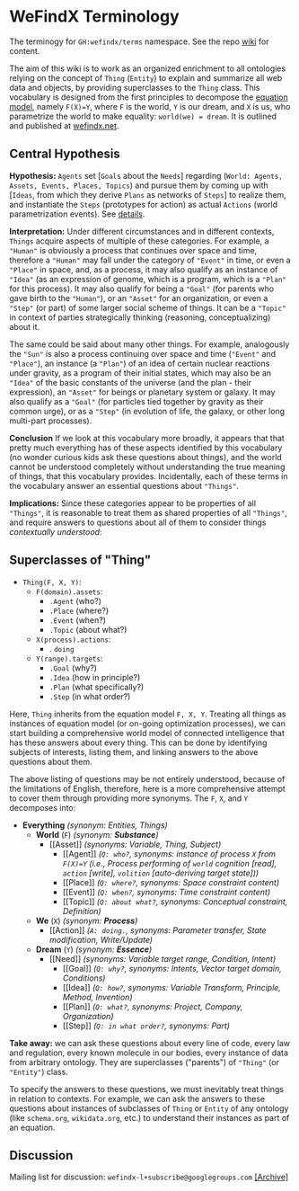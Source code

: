 # WeFindX Terminology

The terminogy for `GH:wefindx/terms` namespace. See the repo [wiki](../../wiki) for content.

The aim of this wiki is to work as an organized enrichment to all ontologies relying on the concept of `Thing` (`Entity`) to explain and summarize all web data and objects, by providing superclasses to the `Thing` class. This vocabulary is designed from the first principles to decompose the [equation model](https://www.youtube.com/watch?v=e3wpZ7yWUNg), namely `F(X)=Y`, where `F` is the world, `Y` is our dream, and `X` is us, who parametrize the world to make equality: `world(we) = dream`. It is outlined and published at [wefindx.net](https://wefindx.net).

## Central Hypothesis

**Hypothesis:** `Agents` set [`Goals` about the `Needs`] regarding (`World: Agents, Assets, Events, Places, Topics`) and pursue them by coming up with [`Ideas`, from which they derive `Plans` as networks of `Steps`] to realize them, and instantiate the `Steps` (prototypes for action) as actual `Actions` (world parametrization events). See [details](https://wefindx.net/rationale.html).

**Interpretation:** Under different circumstances and in different contexts, `Things` acquire aspects of multiple of these categories. For example, a `"Human"` is obviously a process that continues over space and time, therefore a `"Human"` may fall under the category of `"Event"` in time, or even a `"Place"` in space, and, as a process, it may also qualify as an instance of `"Idea"` (as an expression of genome, which is a program, which is a `"Plan"` for this process). It may also qualify for being a `"Goal"` (for parents who gave birth to the `"Human"`), or an `"Asset"` for an organization, or even a `"Step"` (or part) of some larger social scheme of things. It can be a `"Topic"` in context of parties strategically thinking (reasoning, conceptualizing) about it.

The same could be said about many other things. For example, analogously the `"Sun"` is also a process continuing over space and time (`"Event"` and `"Place"`), an instance (a `"Plan"`) of an idea of certain nuclear reactions under gravity, as a program of their initial states, which may also be an `"Idea"` of the basic constants of the universe (and the plan - their expression), an `"Asset"` for beings or planetary system or galaxy. It may also qualify as a `"Goal"` (for particles tied together by gravity as their common urge), or as a `"Step"` (in evolution of life, the galaxy, or other long multi-part processes).

**Conclusion** If we look at this vocabulary more broadly, it appears that that pretty much everything has of these aspects identified by this vocabulary (no wonder curious kids ask these questions about things), and the world cannot be understood completely without understanding the true meaning of things, that this vocabulary provides. Incidentally, each of these terms in the vocabulary answer an essential questions about `"Things"`.

**Implications:** Since these categories appear to be properties of all `"Things"`, it is reasonable to treat them as shared properties of all `"Things"`, and require answers to questions about all of them to consider things _contextually understood_:

## Superclasses of "Thing"

- `Thing(F, X, Y)`:
  - `F(domain).assets`:
    - `.Agent` (who?)
    - `.Place` (where?)
    - `.Event` (when?)
    - `.Topic` (about what?)
  - `X(process).actions`:
    - . `doing`
  - `Y(range).targets`:
    - `.Goal` (why?)
    - `.Idea` (how in principle?)
    - `.Plan` (what specifically?)
    - `.Step` (in what order?)

Here, `Thing` inherits from the equation model `F, X, Y`. Treating all things as instances of equation model (or on-going optimization processes), we can start building a comprehensive world model of connected intelligence that has these answers about every thing. This can be done by identifying subjects of interests, listing them, and linking answers to the above questions about them.

The above listing of questions may be not entirely understood, because of the limitations of English, therefore, here is a more comprehensive attempt to cover them through providing more synonyms. The `F`, `X`, and `Y` decomposes into:

- **Everything** _(synonym: Entities, Things)_
  - **World** (`F`) _(synonym: **Substance**)_
    - [[Asset]] _(synonyms: Variable, Thing, Subject)_
      - [[Agent]] _(`Q: who?`, synonyms: instance of process `X` from `F(X)=Y` (i.e., Process performing of `world` cognition [read], `action` [write], `volition` [auto-deriving target state]))_
      - [[Place]] _(`Q: where?`, synonyms: Space constraint content)_
      - [[Event]] _(`Q: when?`, synonyms: Time constraint content)_
      - [[Topic]] _(`Q: about what?`, synonyms: Conceptual constraint, Definition)_
  - **We** (`X`) _(synonym: **Process**)_
    - [[Action]] _(`A: doing.`, synonyms: Parameter transfer, State modification, Write/Update)_
  - **Dream** (`Y`) _(synonym: **Essence**)_
    - [[Need]] _(synonyms: Variable target range, Condition, Intent)_
      - [[Goal]] _(`Q: why?`, synonyms: Intents, Vector target domain, Conditions)_
      - [[Idea]] _(`Q: how?`, synonyms: Variable Transform, Principle, Method, Invention)_
      - [[Plan]] _(`Q: what?`, synonyms: Project, Company, Organization)_
      - [[Step]] _(`Q: in what order?`, synonyms: Part)_

**Take away:** we can ask these questions about every line of code, every law and regulation, every known molecule in our bodies, every instance of data from arbitrary ontology. They are superclasses ("parents") of `"Thing"` (or `"Entity"`) class.

To specify the answers to these questions, we must inevitably treat things in relation to contexts. For example, we can ask the answers to these questions about instances of subclasses of `Thing` or `Entity` of any ontology (like `schema.org`, `wikidata.org`, etc.) to understand their instances as part of an equation.

## Discussion

Mailing list for discussion: `wefindx-l+subscribe@googlegroups.com` [[Archive]](https://groups.google.com/forum/embed/?place=forum/wefindx-l&showsearch=true&showpopout=true&showtabs=false)
